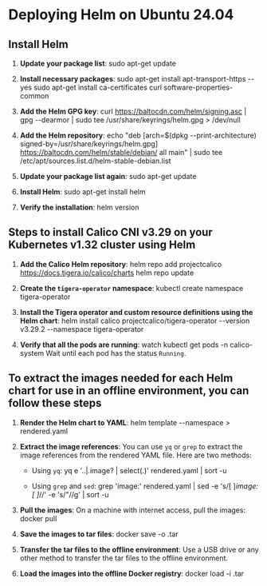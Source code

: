 # Deploying Helm on Ubuntu 24.04

## Install Helm

1. **Update your package list**:
   sudo apt-get update

2. **Install necessary packages**:
   sudo apt-get install apt-transport-https --yes
   sudo apt-get install ca-certificates curl software-properties-common

3. **Add the Helm GPG key**:
   curl https://baltocdn.com/helm/signing.asc | gpg --dearmor | sudo tee /usr/share/keyrings/helm.gpg > /dev/null

4. **Add the Helm repository**:
   echo "deb [arch=$(dpkg --print-architecture) signed-by=/usr/share/keyrings/helm.gpg] https://baltocdn.com/helm/stable/debian/ all main" | sudo tee /etc/apt/sources.list.d/helm-stable-debian.list

5. **Update your package list again**:
   sudo apt-get update

6. **Install Helm**:
   sudo apt-get install helm

7. **Verify the installation**:
   helm version

## Steps to install Calico CNI v3.29 on your Kubernetes v1.32 cluster using Helm

1. **Add the Calico Helm repository**:
   helm repo add projectcalico https://docs.tigera.io/calico/charts
   helm repo update

2. **Create the `tigera-operator` namespace**:
   kubectl create namespace tigera-operator

3. **Install the Tigera operator and custom resource definitions using the Helm chart**:
   helm install calico projectcalico/tigera-operator --version v3.29.2 --namespace tigera-operator

4. **Verify that all the pods are running**:
   watch kubectl get pods -n calico-system
   Wait until each pod has the status `Running`.

## To extract the images needed for each Helm chart for use in an offline environment, you can follow these steps

1. **Render the Helm chart to YAML**:
   helm template <chart-name> --namespace <namespace> > rendered.yaml

2. **Extract the image references**:
   You can use `yq` or `grep` to extract the image references from the rendered YAML file. Here are two methods:

   - Using `yq`:
     yq e '..|.image? | select(.)' rendered.yaml | sort -u

   - Using `grep` and `sed`:
     grep 'image:' rendered.yaml | sed -e 's/[ ]*image:[ ]*//' -e 's/\"//g' | sort -u

3. **Pull the images**:
   On a machine with internet access, pull the images:
   docker pull <image-name>

4. **Save the images to tar files**:
   docker save -o <image-name>.tar <image-name>

5. **Transfer the tar files to the offline environment**:
   Use a USB drive or any other method to transfer the tar files to the offline environment.

6. **Load the images into the offline Docker registry**:
   docker load -i <image-name>.tar